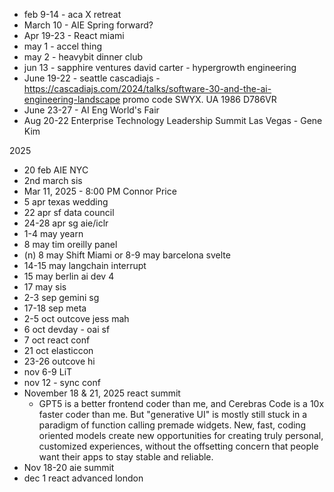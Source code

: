 - feb 9-14 - aca X retreat
- March 10 - AIE Spring forward?
- Apr 19-23 - React miami
- may 1 - accel thing
- may 2 - heavybit dinner club
- jun 13 - sapphire ventures david carter - hypergrowth engineering
- June 19-22 - seattle cascadiajs - https://cascadiajs.com/2024/talks/software-30-and-the-ai-engineering-landscape promo code SWYX. UA 1986 D786VR
- June 23-27 - AI Eng World's Fair
- Aug 20-22 Enterprise Technology Leadership Summit Las Vegas - Gene Kim

2025

- 20 feb AIE NYC
- 2nd march sis
- Mar 11, 2025 - 8:00 PM Connor Price
- 5 apr texas  wedding
- 22 apr sf data council
- 24-28 apr sg aie/iclr
- 1-4 may yearn
- 8 may tim oreilly panel
- (n) 8 may Shift Miami or 8-9 may barcelona svelte
- 14-15 may langchain interrupt
- 15 may berlin ai dev 4
- 17 may sis
- 2-3 sep gemini sg
- 17-18 sep meta
- 2-5 oct outcove jess mah
- 6 oct devday - oai sf
- 7 oct react conf
- 21 oct elasticcon
- 23-26 outcove hi
- nov 6-9 LiT
- nov 12 - sync conf
- November 18 & 21, 2025 react summit
  - GPT5 is a better frontend coder than me, and Cerebras Code is a 10x faster coder than me. But "generative UI" is mostly still stuck in a paradigm of function calling premade widgets. New, fast, coding oriented models create new opportunities for creating truly personal, customized experiences, without the offsetting concern that people want their apps to stay stable and reliable.
- Nov 18-20 aie summit
- dec 1 react advanced london
